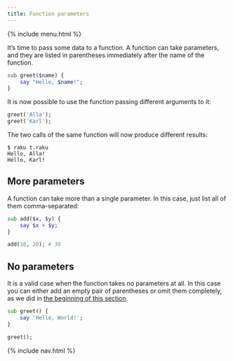 ```yaml
---
title: Function parameters
---
```


{% include menu.html %}

It’s time to pass some data to a function. A function can take parameters, and they are listed in parentheses immediately after the name of the function.

```raku
sub greet($name) {
    say "Hello, $name!";
}
```

It is now possible to use the function passing different arguments to it:

```raku
greet('Alla');
greet('Karl');
```

The two calls of the same function will now produce different results:

    $ raku t.raku
    Hello, Alla!
    Hello, Karl!

## More parameters

A function can take more than a single parameter. In this case, just list all of them comma-separated:

```raku
sub add($x, $y) {
    say $x + $y;
}

add(10, 20); # 30
```

## No parameters

It is a valid case when the function takes no parameters at all. In this case you can either add an empty pair of parentheses or omit them completely, as we did in [the beginning of this section](../).

```raku
sub greet() {
    say 'Hello, World!';
}

greet();
```

{% include nav.html %}
